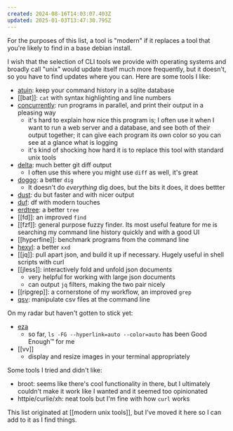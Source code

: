 ```yaml
---
created: 2024-08-16T14:03:07.403Z
updated: 2025-01-03T13:47:30.795Z
---
```

For the purposes of this list, a tool is "modern" if it replaces a tool that you're likely to find in a base debian install.

I wish that the selection of CLI tools we provide with operating systems and broadly call "unix" would update itself much more frequently, but it doesn't, so you have to find updates where you can. Here are some tools I like:

- [atuin](https://atuin.sh/): keep your command history in a sqlite database
- [[bat]]: `cat` with syntax highlighting and line numbers
- [concurrently](https://www.npmjs.com/package/concurrently): run programs in parallel, and print their output in a pleasing way
	- it's hard to explain how nice this program is; I often use it when I want to run a web server and a database, and see both of their output together; it can give each program its own color so you can see at a glance what is logging
	- it's kind of shocking how hard it is to replace this tool with standard unix tools
- [delta](https://github.com/dandavison/delta): much better git diff output
	- I often use this where you might use `diff` as well, it's great
- [doggo](https://github.com/mr-karan/doggo): a better `dig`
	- It doesn't do _everything_ dig does, but the bits it does, it does bettter
- [dust](https://github.com/bootandy/dust): du but faster and with nicer output
- [duf](https://github.com/muesli/duf): df with modern touches
- [erdtree](https://github.com/solidiquis/erdtree): a better `tree`
- [[fd]]: an improved `find`
- [[fzf]]: general purpose fuzzy finder. Its most useful feature for me is searching my command line history quickly and with a good UI
- [[hyperfine]]: benchmark programs from the command line
- [hexyl](https://github.com/sharkdp/hexyl): a better `xxd`
- [[jq]]: pull apart json, and build it up if necessary. Hugely useful in shell scripts with curl
- [[jless]]: interactively fold and unfold json documents
	- very helpful for working with large json documents
	- can output `jq` filters, making the two pair nicely
- [[ripgrep]]: a cornerstone of my workflow, an improved `grep`
- [qsv](https://github.com/jqnatividad/qsv): manipulate csv files at the command line

On my radar but haven't gotten to stick yet:
- [eza](https://github.com/eza-community/eza)
	- so far, `ls -FG --hyperlink=auto --color=auto` has been Good Enough™ for me
- [[vv]]
	- display and resize images in your terminal appropriately

Some tools I tried and didn't like:
- broot: seems like there's cool functionality in there, but I ultimately couldn't make it work like I wanted and it seemed too opinionated
- httpie/curlie/xh: neat tools but I'm fine with how `curl` works

This list originated at [[modern unix tools]], but I've moved it here so I can add to it as I find things.


